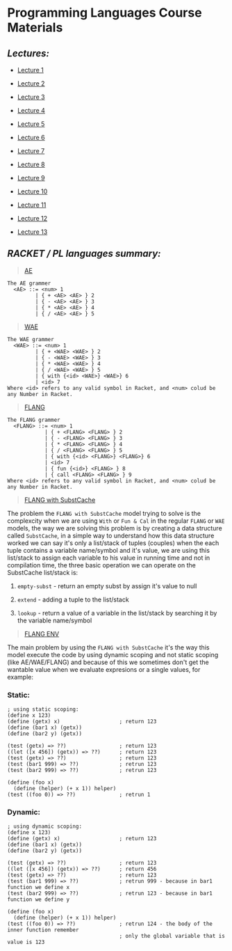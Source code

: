 # Programming Languages Course Materials

## <i>Lectures:</i>

+ [Lecture 1](https://ariel-ac-il.zoom.us/rec/play/LmmrDn041EISl0kAnxq7EdhY-eagM_44AOYIMxsjtXnLkeiooXbID71JBhkEFwkH2yYBiR3CTCwCqxVi.x6yjo78FE2c2gGEO?continueMode=true&_x_zm_rtaid=0lwUGhvxQxOyHMJfwTyKjA.1647462037940.374e771c51b6470aa9fc8c3155364fab&_x_zm_rhtaid=645)

+ [Lecture 2](https://ariel-ac-il.zoom.us/rec/share/MrC65hHEUGarrK2z0zum-K3yT_Q2QK_mnvNE7DX-TJW3GMbl580wOTMSvFWPi3iV.Yo7qNuPQabDYZxyt)

+ [Lecture 3](https://ariel-ac-il.zoom.us/rec/share/_MLEbvfjPvN6rHHX6ItKGFTlzxOFMPfCkDvE7HFPtJARbsjaXOl_XTPDfWDRu6YN.SXXLd4pyUpWusjV7)

+ [Lecture 4](https://ariel-ac-il.zoom.us/rec/share/zotikmgCxKWjB50YRI1BrJB4a_RjJInSGa8UaUMMZvU7uhWN6lJzOdMwLFtL4aqT.-vHYLL3Y1PBzJiG2)

+ [Lecture 5](https://ariel-ac-il.zoom.us/rec/play/u34Y-LEgkIiCnlSJqhNBRjiCtKcfOYZYK-Y3MbJNOtrS_iDD-ZKsyHUMoE1qXvQ9Rmim60J71Sqsy0h9.y47-6ApeRtHDdkAt?continueMode=true&_x_zm_rtaid=n9vfK5uKRjuR3wkCUUoWRw.1657994481387.9aa9df6a587649b917caef71151ce49f&_x_zm_rhtaid=351)

+ [Lecture 6](https://ariel-ac-il.zoom.us/rec/play/E2WZQb3GI5VgdHcvh_QFawdzXQ0uN8sY8UBqekNDqzho6zRZID8BCEG4a46wsieJDa56MAjZNHk4jBHV.H_ihNLut9JOqTvUY?continueMode=true&_x_zm_rtaid=n9vfK5uKRjuR3wkCUUoWRw.1657994481387.9aa9df6a587649b917caef71151ce49f&_x_zm_rhtaid=351)

+ [Lecture 7](https://ariel-ac-il.zoom.us/rec/play/OlY6Uc6wDwnJ6rDzZzl1qXzBuFwChYm9JbMbtNIMMD4j-8hrNi64FOtyEixRr2ZiWiafNRyKlDKHL4oi.t8ZrnJyPxbxQwAVp?continueMode=true&_x_zm_rtaid=n9vfK5uKRjuR3wkCUUoWRw.1657994481387.9aa9df6a587649b917caef71151ce49f&_x_zm_rhtaid=351)

+ [Lecture 8](https://ariel-ac-il.zoom.us/rec/play/bHhPdqtwabf6Y8FztfH5BQY5dUA9l2OzYU2K8JJAbBAJhNucIXF7F7gsQgCTbm_E4Sn0l0v3kSfJlUyn.VXUknOG9iQQP_v9B?continueMode=true&_x_zm_rtaid=n9vfK5uKRjuR3wkCUUoWRw.1657994481387.9aa9df6a587649b917caef71151ce49f&_x_zm_rhtaid=351)

+ [Lecture 9](https://ariel-ac-il.zoom.us/rec/play/_sUwI1CDOiXoWtNmvWE8Y1ElgyYpo1w8eXIs2yOeE2DMHGGrhIvmGiYKvnT95fDBuD2d54LDjTs1sgoQ.Gs2IczEywYypn7oF?continueMode=true&_x_zm_rtaid=NjjfxNEoSW-_VP1KRGrJkA.1653292961672.adbbb3af0b8a3e12059aa4696a6b1260&_x_zm_rhtaid=395)

+ [Lecture 10](https://ariel-ac-il.zoom.us/rec/play/xaeSbhZWTFcjDYhSDDw1rQIWy7Jdmni0YeQGrDsyPsn_SjQY-AuZAxu68vWhq5Ks629c26tOwsY_Acur.0j-8UJjghnR9ohGN?continueMode=true&_x_zm_rtaid=g6YyreyWQRysc7bNfz2QPQ.1657997530159.6a0394392dbe096d8f37b3e915e96fbe&_x_zm_rhtaid=207)

+ [Lecture 11](https://ariel-ac-il.zoom.us/rec/play/3LEG4TJtsVCxZb4wWPEY2gO2aeTTNq5fkesTkg7eS1gn82FpVLlNEQ99c6erpUsRcCAbSBxlQ8KDeEaf.sVyBl2Imo9hTPkHT?continueMode=true&_x_zm_rtaid=0hK-psDyRFKF0gSz8x195Q.1655121101407.04ff9fc97eed1bf81b67dc288c14a24a&_x_zm_rhtaid=763)

+ [Lecture 12](https://ariel-ac-il.zoom.us/rec/play/9QYpX_HBt0ZAFNdLuej58MryzfulzJH3RDkd-kxYl470x1rrJHQTYOcotCgNoTnT8wcHFzYrTE6iuBkN.IQQyVAnJxnYHZq-c?continueMode=true&_x_zm_rtaid=g6YyreyWQRysc7bNfz2QPQ.1657997530159.6a0394392dbe096d8f37b3e915e96fbe&_x_zm_rhtaid=207)

+ [Lecture 13](https://ariel-ac-il.zoom.us/rec/play/9P26VeVBer0tHcECdEImlIg1KckKSke3GBl7_IBnIJTlynM-pgb2M4oohYz-KOgsTmkOMrGb5PvbdIpj.4xhrWgpvGC4EcWr-?continueMode=true&_x_zm_rtaid=xGrRu1nxTp2chz5dqgsHXg.1657997574644.720de1f27a339828252f75e63c521bc8&_x_zm_rhtaid=885)

## <i>RACKET / PL languages summary:</i>

> [AE](https://github.com/kggold4/computer-science-B.Sc-materials/blob/main/year%203/Programming%20Languages/%D7%AA%D7%A8%D7%92%D7%95%D7%9C%20%D7%A7%D7%95%D7%93/%D7%9E%D7%94%D7%9E%D7%95%D7%93%D7%9C/AEWEval2.rkt)

```
The AE grammer
  <AE> ::= <num> 1
         | { + <AE> <AE> } 2
         | { - <AE> <AE> } 3
         | { * <AE> <AE> } 4
         | { / <AE> <AE> } 5
```

> [WAE](https://github.com/kggold4/computer-science-B.Sc-materials/blob/main/year%203/Programming%20Languages/%D7%AA%D7%A8%D7%92%D7%95%D7%9C%20%D7%A7%D7%95%D7%93/%D7%9E%D7%94%D7%9E%D7%95%D7%93%D7%9C/AEWEval.rkt)

```
The WAE grammer
  <WAE> ::= <num> 1
         | { + <WAE> <WAE> } 2 
         | { - <WAE> <WAE> } 3
         | { * <WAE> <WAE> } 4
         | { / <WAE> <WAE> } 5
         | { with {<id> <WAE>} <WAE>} 6
         | <id> 7
Where <id> refers to any valid symbol in Racket, and <num> colud be any Number in Racket.
```

> [FLANG](https://github.com/kggold4/computer-science-B.Sc-materials/blob/main/year%203/Programming%20Languages/%D7%AA%D7%A8%D7%92%D7%95%D7%9C%20%D7%A7%D7%95%D7%93/%D7%9E%D7%94%D7%9E%D7%95%D7%93%D7%9C/FLANG.rkt)

```
The FLANG grammer
  <FLANG> ::= <num> 1
            | { + <FLANG> <FLANG> } 2 
            | { - <FLANG> <FLANG> } 3
            | { * <FLANG> <FLANG> } 4
            | { / <FLANG> <FLANG> } 5
            | { with {<id> <FLANG>} <FLANG>} 6
            | <id> 7
            | { fun {<id>} <FLANG> } 8
            | { call <FLANG> <FLANG> } 9
Where <id> refers to any valid symbol in Racket, and <num> colud be any Number in Racket.
```

> [FLANG with SubstCache](https://github.com/kggold4/computer-science-B.Sc-materials/blob/main/year%203/Programming%20Languages/%D7%AA%D7%A8%D7%92%D7%95%D7%9C%20%D7%A7%D7%95%D7%93/%D7%9E%D7%94%D7%9E%D7%95%D7%93%D7%9C/FLANG_W_SubstCache.rkt)

The problem the ```FLANG with SubstCache``` model trying to solve is the complexcity when we are using ```With``` or ```Fun & Cal``` in the regular ```FLANG``` or ```WAE``` models, the way we are solving this problem is by creating a data structure called ```SubstCache```, in a simple way to understand how this data structure worked we can say it's only a list/stack of tuples (couples) when the each tuple contains a variable name/symbol and it's value, we are using this list/stack to assign each variable to his value in running time and not in compilation time, the three basic operation we can operate on the SubstCache list/stack is:

1. ```empty-subst``` - return an empty subst by assign it's value to null

2. ```extend``` - adding a tuple to the list/stack

3. ```lookup``` - return a value of a variable in the list/stack by searching it by the variable name/symbol

> [FLANG ENV](https://github.com/kggold4/computer-science-B.Sc-materials/blob/main/year%203/Programming%20Languages/%D7%AA%D7%A8%D7%92%D7%95%D7%9C%20%D7%A7%D7%95%D7%93/%D7%9E%D7%94%D7%9E%D7%95%D7%93%D7%9C/FLANG_ENV.rkt)

The main problem by using the ```FLANG with SubstCache``` it's the way this model execute the code by using dynamic scoping and not static scoping (like AE/WAE/FLANG) and because of this we sometimes don't get the wantable value when we evaluate expresions or a single values, for example:

### Static:

```
; using static scoping:
(define x 123)
(define (getx) x)                   ; return 123
(define (bar1 x) (getx))
(define (bar2 y) (getx))

(test (getx) => ??)                 ; return 123
((let ([x 456]) (getx)) => ??)      ; return 123
(test (getx) => ??)                 ; return 123
(test (bar1 999) => ??)             ; retrun 123
(test (bar2 999) => ??)             ; retrun 123

(define (foo x)
  (define (helper) (+ x 1)) helper)
(test ((foo 0)) => ??)              ; retrun 1
```

### Dynamic:

```
; using dynamic scoping:
(define x 123)
(define (getx) x)                   ; return 123
(define (bar1 x) (getx))
(define (bar2 y) (getx))

(test (getx) => ??)                 ; return 123
((let ([x 456]) (getx)) => ??)      ; return 456
(test (getx) => ??)                 ; return 123
(test (bar1 999) => ??)             ; retrun 999 - because in bar1 function we define x
(test (bar2 999) => ??)             ; retrun 123 - because in bar1 function we define y

(define (foo x)
  (define (helper) (+ x 1)) helper)
(test ((foo 0)) => ??)              ; retrun 124 - the body of the inner function remember
                                    ; only the global variable that is value is 123
```
